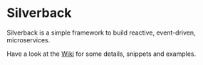 # Silverback

Silverback is a simple framework to build reactive, event-driven, microservices.

Have a look at the [Wiki](https://github.com/BEagle1984/silverback/wiki) for some details, snippets and examples.

